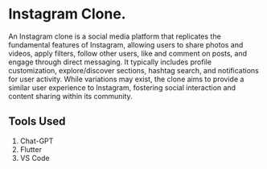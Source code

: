 # Instagram Clone. 

An Instagram clone is a social media platform that replicates the fundamental features of Instagram, allowing users to share photos and videos, apply filters, follow other users, like and comment on posts, and engage through direct messaging. It typically includes profile customization, explore/discover sections, hashtag search, and notifications for user activity. While variations may exist, the clone aims to provide a similar user experience to Instagram, fostering social interaction and content sharing within its community.

## Tools Used

1. Chat-GPT 
2. Flutter
3. VS Code

